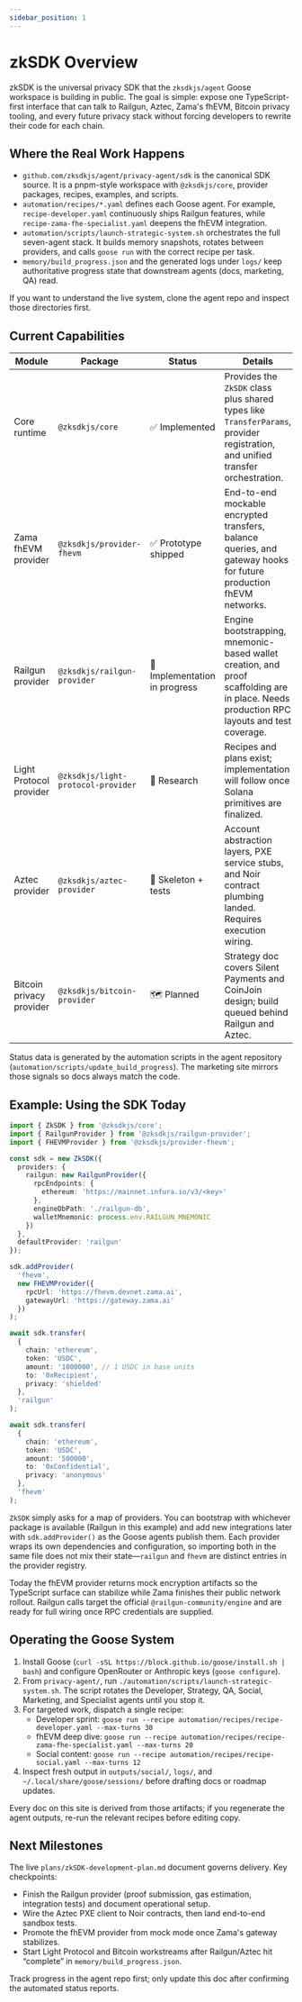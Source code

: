 ```yaml
---
sidebar_position: 1
---
```


# zkSDK Overview

zkSDK is the universal privacy SDK that the `zksdkjs/agent` Goose workspace is building in public. The goal is simple: expose one TypeScript-first interface that can talk to Railgun, Aztec, Zama's fhEVM, Bitcoin privacy tooling, and every future privacy stack without forcing developers to rewrite their code for each chain.

## Where the Real Work Happens

- `github.com/zksdkjs/agent/privacy-agent/sdk` is the canonical SDK source. It is a pnpm-style workspace with `@zksdkjs/core`, provider packages, recipes, examples, and scripts.
- `automation/recipes/*.yaml` defines each Goose agent. For example, `recipe-developer.yaml` continuously ships Railgun features, while `recipe-zama-fhe-specialist.yaml` deepens the fhEVM integration.
- `automation/scripts/launch-strategic-system.sh` orchestrates the full seven-agent stack. It builds memory snapshots, rotates between providers, and calls `goose run` with the correct recipe per task.
- `memory/build_progress.json` and the generated logs under `logs/` keep authoritative progress state that downstream agents (docs, marketing, QA) read.

If you want to understand the live system, clone the agent repo and inspect those directories first.

## Current Capabilities

| Module | Package | Status | Details |
| --- | --- | --- | --- |
| Core runtime | `@zksdkjs/core` | ✅ Implemented | Provides the `ZkSDK` class plus shared types like `TransferParams`, provider registration, and unified transfer orchestration. |
| Zama fhEVM provider | `@zksdkjs/provider-fhevm` | ✅ Prototype shipped | End-to-end mockable encrypted transfers, balance queries, and gateway hooks for future production fhEVM networks. |
| Railgun provider | `@zksdkjs/railgun-provider` | 🚧 Implementation in progress | Engine bootstrapping, mnemonic-based wallet creation, and proof scaffolding are in place. Needs production RPC layouts and test coverage. |
| Light Protocol provider | `@zksdkjs/light-protocol-provider` | 🔬 Research | Recipes and plans exist; implementation will follow once Solana primitives are finalized. |
| Aztec provider | `@zksdkjs/aztec-provider` | 🧪 Skeleton + tests | Account abstraction layers, PXE service stubs, and Noir contract plumbing landed. Requires execution wiring. |
| Bitcoin privacy provider | `@zksdkjs/bitcoin-provider` | 🗺️ Planned | Strategy doc covers Silent Payments and CoinJoin design; build queued behind Railgun and Aztec. |

Status data is generated by the automation scripts in the agent repository (`automation/scripts/update_build_progress`). The marketing site mirrors those signals so docs always match the code.

## Example: Using the SDK Today

```typescript
import { ZkSDK } from '@zksdkjs/core';
import { RailgunProvider } from '@zksdkjs/railgun-provider';
import { FHEVMProvider } from '@zksdkjs/provider-fhevm';

const sdk = new ZkSDK({
  providers: {
    railgun: new RailgunProvider({
      rpcEndpoints: {
        ethereum: 'https://mainnet.infura.io/v3/<key>'
      },
      engineDbPath: './railgun-db',
      walletMnemonic: process.env.RAILGUN_MNEMONIC
    })
  },
  defaultProvider: 'railgun'
});

sdk.addProvider(
  'fhevm',
  new FHEVMProvider({
    rpcUrl: 'https://fhevm.devnet.zama.ai',
    gatewayUrl: 'https://gateway.zama.ai'
  })
);

await sdk.transfer(
  {
    chain: 'ethereum',
    token: 'USDC',
    amount: '1000000', // 1 USDC in base units
    to: '0xRecipient',
    privacy: 'shielded'
  },
  'railgun'
);

await sdk.transfer(
  {
    chain: 'ethereum',
    token: 'USDC',
    amount: '500000',
    to: '0xConfidential',
    privacy: 'anonymous'
  },
  'fhevm'
);
```

`ZkSDK` simply asks for a map of providers. You can bootstrap with whichever package is available (Railgun in this example) and add new integrations later with `sdk.addProvider()` as the Goose agents publish them. Each provider wraps its own dependencies and configuration, so importing both in the same file does not mix their state—`railgun` and `fhevm` are distinct entries in the provider registry.

Today the fhEVM provider returns mock encryption artifacts so the TypeScript surface can stabilize while Zama finishes their public network rollout. Railgun calls target the official `@railgun-community/engine` and are ready for full wiring once RPC credentials are supplied.

## Operating the Goose System

1. Install Goose (`curl -sSL https://block.github.io/goose/install.sh | bash`) and configure OpenRouter or Anthropic keys (`goose configure`).
2. From `privacy-agent/`, run `./automation/scripts/launch-strategic-system.sh`. The script rotates the Developer, Strategy, QA, Social, Marketing, and Specialist agents until you stop it.
3. For targeted work, dispatch a single recipe:  
   - Developer sprint: `goose run --recipe automation/recipes/recipe-developer.yaml --max-turns 30`  
   - fhEVM deep dive: `goose run --recipe automation/recipes/recipe-zama-fhe-specialist.yaml --max-turns 20`  
   - Social content: `goose run --recipe automation/recipes/recipe-social.yaml --max-turns 12`
4. Inspect fresh output in `outputs/social/`, `logs/`, and `~/.local/share/goose/sessions/` before drafting docs or roadmap updates.

Every doc on this site is derived from those artifacts; if you regenerate the agent outputs, re-run the relevant recipes before editing copy.

## Next Milestones

The live `plans/zkSDK-development-plan.md` document governs delivery. Key checkpoints:

- Finish the Railgun provider (proof submission, gas estimation, integration tests) and document operational setup.
- Wire the Aztec PXE client to Noir contracts, then land end-to-end sandbox tests.
- Promote the fhEVM provider from mock mode once Zama's gateway stabilizes.
- Start Light Protocol and Bitcoin workstreams after Railgun/Aztec hit “complete” in `memory/build_progress.json`.

Track progress in the agent repo first; only update this doc after confirming the automated status reports.
